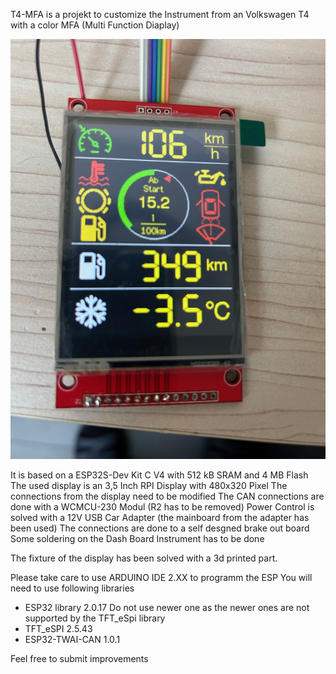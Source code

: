 T4-MFA is a projekt to customize the Instrument from an Volkswagen T4
with a color MFA (Multi Function Diaplay)

<img src="Fotos/IMG_5877.jpg"/>

It is based on a ESP32S-Dev Kit C V4 with 512 kB SRAM and 4 MB Flash
The used display is an 3,5 Inch RPI Display with 480x320 Pixel
The connections from the display need to be modified
The CAN connections are done with a WCMCU-230 Modul (R2 has to be removed)
Power Control is solved with a 12V USB Car Adapter (the mainboard from the adapter has been used)
The connections are done to a self desgned brake out board
Some soldering on the Dash Board Instrument has to be done

The fixture of the display has been solved with a 3d printed part.

Please take care to use ARDUINO IDE 2.XX to programm the ESP
You will need to use following libraries

- ESP32 library 2.0.17 
  Do not use newer one as the newer ones are not supported by the TFT_eSpi library
- TFT_eSPI 2.5.43
- ESP32-TWAI-CAN 1.0.1

Feel free to submit improvements

